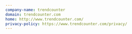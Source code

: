 ```yaml
---
company-name: trendcounter
domain: trendcounter.com
home: http://www.trendcounter.com/
privacy-policy: https://www.trendcounter.com/privacy/
---
```




